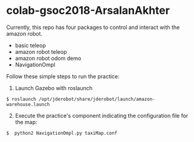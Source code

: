 # colab-gsoc2018-ArsalanAkhter
Currently, this repo has four packages to control and interact with the amazon robot.
- basic teleop
- amazon robot teleop
- amazon robot odom demo
- NavigationOmpl

Follow these simple steps to run the practice:
1. Launch Gazebo with roslaunch
```
$ roslaunch /opt/jderobot/share/jderobot/launch/amazon-warehouse.launch  
```

2. Execute the practice's component indicating the configuration file for the map:
```
$  python2 NavigationOmpl.py taxiMap.conf
```
